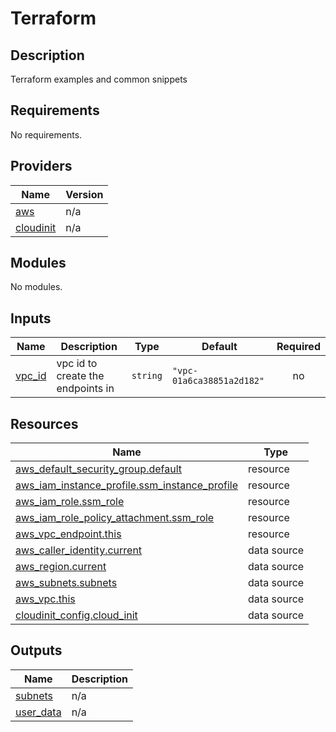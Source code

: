 # Terraform

## Description

Terraform examples and common snippets

<!-- BEGIN_TF_DOCS -->


## Requirements

No requirements.

## Providers

| Name | Version |
|------|---------|
| <a name="provider_aws"></a> [aws](#provider\_aws) | n/a |
| <a name="provider_cloudinit"></a> [cloudinit](#provider\_cloudinit) | n/a |

## Modules

No modules.

## Inputs

| Name | Description | Type | Default | Required |
|------|-------------|------|---------|:--------:|
| <a name="input_vpc_id"></a> [vpc\_id](#input\_vpc\_id) | vpc id to create the endpoints in | `string` | `"vpc-01a6ca38851a2d182"` | no |

## Resources

| Name | Type |
|------|------|
| [aws_default_security_group.default](https://registry.terraform.io/providers/hashicorp/aws/latest/docs/resources/default_security_group) | resource |
| [aws_iam_instance_profile.ssm_instance_profile](https://registry.terraform.io/providers/hashicorp/aws/latest/docs/resources/iam_instance_profile) | resource |
| [aws_iam_role.ssm_role](https://registry.terraform.io/providers/hashicorp/aws/latest/docs/resources/iam_role) | resource |
| [aws_iam_role_policy_attachment.ssm_role](https://registry.terraform.io/providers/hashicorp/aws/latest/docs/resources/iam_role_policy_attachment) | resource |
| [aws_vpc_endpoint.this](https://registry.terraform.io/providers/hashicorp/aws/latest/docs/resources/vpc_endpoint) | resource |
| [aws_caller_identity.current](https://registry.terraform.io/providers/hashicorp/aws/latest/docs/data-sources/caller_identity) | data source |
| [aws_region.current](https://registry.terraform.io/providers/hashicorp/aws/latest/docs/data-sources/region) | data source |
| [aws_subnets.subnets](https://registry.terraform.io/providers/hashicorp/aws/latest/docs/data-sources/subnets) | data source |
| [aws_vpc.this](https://registry.terraform.io/providers/hashicorp/aws/latest/docs/data-sources/vpc) | data source |
| [cloudinit_config.cloud_init](https://registry.terraform.io/providers/hashicorp/cloudinit/latest/docs/data-sources/config) | data source |

## Outputs

| Name | Description |
|------|-------------|
| <a name="output_subnets"></a> [subnets](#output\_subnets) | n/a |
| <a name="output_user_data"></a> [user\_data](#output\_user\_data) | n/a |
<!-- END_TF_DOCS -->